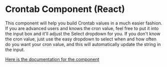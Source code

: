 # Crontab Component (React)

This component will help you build Crontab values in a much easier fashion. If you are advanced users and knows the cron value, feel free to put it into the input box and it'll adjust the Select dropdown for you. If you don't know the cron value, just use the easy dropdown to select when and how often do you want your cron value, and this will automatically update the string in the input.

[Here is the documentation for the component](https://dhavalwd.github.io/crontab-react/?path=/docs/example-crontab--documentation)
